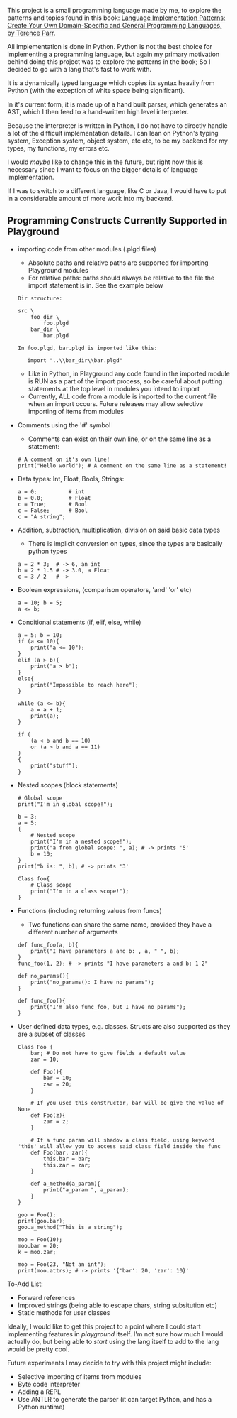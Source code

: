 This project is a small programming language made by me, to explore the patterns and topics found in this book: [Language Implementation Patterns:
Create Your Own Domain-Specific and General Programming Languages,
by Terence Parr](https://pragprog.com/titles/tpdsl/language-implementation-patterns/). 

All implementation is done in Python. Python is not the best choice for implementing a programming language, but again my primary motivation behind doing this project was to explore the patterns in the book; So I decided to go with a lang that's fast to work with. 

It is a dynamically typed language which copies its syntax heavily from Python (with the exception of white space being significant).

In it's current form, it is made up of a hand built parser, which generates an AST, which I then feed to a hand-written high level interpreter.

Because the interpreter is written in Python, I do not have to directly handle a lot of the difficult implementation details.
I can lean on Python's typing system, Exception system, object system, etc etc, to be my backend for my types, my functions, my errors etc. 

I would _maybe_ like to change this in the future, but right now this is necessary since I want to focus on the bigger details of language implementation. 

If I was to switch to a different language, like C or Java, I would have to put in a considerable amount of more work into my backend.

## Programming Constructs Currently Supported in Playground
* importing code from other modules (.plgd files)
    * Absolute paths and relative paths are supported for importing Playground modules
    * For relative paths: paths should always be relative to the file the import statement is in. See the example below
    ```
    Dir structure:

    src \
        foo_dir \
            foo.plgd
        bar_dir \
            bar.plgd

    In foo.plgd, bar.plgd is imported like this:

       import "..\\bar_dir\\bar.plgd"
    ```
    * Like in Python, in Playground any code found in the imported module is RUN as a part of the import process, so be careful about putting statements at the top level in modules you intend to import
    * Currently, ALL code from a module is imported to the current file when an import occurs. Future releases may allow selective importing of items from modules

* Comments using the '#' symbol
    * Comments can exist on their own line, or on the same line as a statement:
    ```
    # A comment on it's own line!
    print("Hello world"); # A comment on the same line as a statement!
    ```

* Data types: Int, Float, Bools, Strings:
    ```
    a = 0;          # int 
    b = 0.0;        # Float
    c = True;       # Bool
    c = False;      # Bool
    c = "A string"; 
    ```
* Addition, subtraction, multiplication, division on said basic data types 
    * There is implicit conversion on types, since the types are basically python types
    ```
    a = 2 * 3;  # -> 6, an int 
    b = 2 * 1.5 # -> 3.0, a Float 
    c = 3 / 2   # -> 
    ```
* Boolean expressions, (comparison operators, 'and' 'or' etc)
    ```
    a = 10; b = 5;
    a <= b;
    ```
* Conditional statements (if, elif, else, while)
    ```
    a = 5; b = 10;
    if (a <= 10){
        print("a <= 10");
    }
    elif (a > b){
        print("a > b");
    }
    else{
        print("Impossible to reach here");
    }

    while (a <= b){
        a = a + 1;
        print(a);
    }

   if (
        (a < b and b == 10)
        or (a > b and a == 11)
    )
    {
        print("stuff");
    }
    ```
* Nested scopes (block statements)
    ```
    # Global scope 
    print("I'm in global scope!");

    b = 3;
    a = 5;
    {
        # Nested scope
        print("I'm in a nested scope!");
        print("a from global scope: ", a); # -> prints '5'
        b = 10;
    }
    print("b is: ", b); # -> prints '3'

    Class foo{
        # Class scope 
        print("I'm in a class scope!");
    }
    ```
* Functions (including returning values from funcs)
    * Two functions can share the same name, provided they have a different number of arguments
    ```
    def func_foo(a, b){
        print("I have parameters a and b: , a, " ", b);
    }
    func_foo(1, 2); # -> prints "I have parameters a and b: 1 2"

    def no_params(){
        print("no_params(): I have no params");
    }

    def func_foo(){
        print("I'm also func_foo, but I have no params");
    }
    ```
* User defined data types, e.g. classes. Structs are also supported as they are a subset of classes
    ```
    Class Foo {
        bar; # Do not have to give fields a default value 
        zar = 10; 

        def Foo(){
            bar = 10;
            zar = 20;
        }

        # If you used this constructor, bar will be give the value of None
        def Foo(z){
            zar = z;
        }

        # If a func param will shadow a class field, using keyword 'this' will allow you to access said class field inside the func
        def Foo(bar, zar){
            this.bar = bar;
            this.zar = zar;
        }

        def a_method(a_param){
            print("a_param ", a_param);
        }
    }

    goo = Foo();
    print(goo.bar);
    goo.a_method("This is a string");

    moo = Foo(10);
    moo.bar = 20;
    k = moo.zar;

    moo = Foo(23, "Not an int");
    print(moo.attrs); # -> prints '{'bar': 20, 'zar': 10}'
    ```

To-Add List:
* Forward references
* Improved strings (being able to escape chars, string subsitution etc)
* Static methods for user classes

Ideally, I would like to get this project to a point where I could start implementing features in _playground_ itself. I'm not sure how much I would actually do, but being able to _start_ using the lang itself to add to the lang would be pretty cool.

Future experiments I may decide to try with this project might include:
* Selective importing of items from modules
* Byte code interpreter
* Adding a REPL
* Use ANTLR to generate the parser (it can target Python, and has a Python runtime)